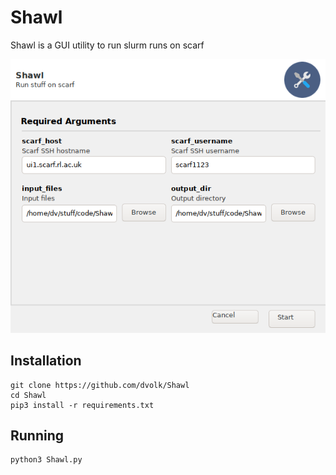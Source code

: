 # Shawl

Shawl is a GUI utility to run slurm runs on scarf

<img src="scr.png">

## Installation

    git clone https://github.com/dvolk/Shawl
    cd Shawl
    pip3 install -r requirements.txt

## Running

    python3 Shawl.py
